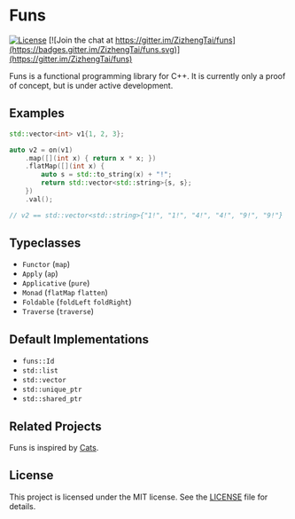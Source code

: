 # Funs

[![License](https://img.shields.io/badge/license-MIT-blue.svg)](./LICENSE)
[![Join the chat at https://gitter.im/ZizhengTai/funs](https://badges.gitter.im/ZizhengTai/funs.svg)](https://gitter.im/ZizhengTai/funs)

Funs is a functional programming library for C++. It is currently only a proof of concept, but is under active development.

## Examples

```cpp
std::vector<int> v1{1, 2, 3};

auto v2 = on(v1)
    .map([](int x) { return x * x; })
    .flatMap([](int x) {
        auto s = std::to_string(x) + "!";
        return std::vector<std::string>{s, s};
    })
    .val();

// v2 == std::vector<std::string>{"1!", "1!", "4!", "4!", "9!", "9!"}
```

## Typeclasses

* `Functor` (`map`)
* `Apply` (`ap`)
* `Applicative` (`pure`)
* `Monad` (`flatMap` `flatten`)
* `Foldable` (`foldLeft` `foldRight`)
* `Traverse` (`traverse`)

## Default Implementations

* `funs::Id`
* `std::list`
* `std::vector`
* `std::unique_ptr`
* `std::shared_ptr`

## Related Projects

Funs is inspired by [Cats](https://github.com/typelevel/cats).

## License

This project is licensed under the MIT license. See the [LICENSE](./LICENSE) file for details.
